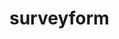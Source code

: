 # surveyform

<!DOCTYPE html>
<html>
  <head>
      <title>Survey Form</title>
      <link rel="stylesheet" type="text/css" href="surveyform.css">
      <script src="https://cdn.freecodecamp.org/testable-projects-fcc/v1/bundle.js">

      </script>
  </head>

    <body>
      <h1 id="title">Survey Form</h1>

      <p id="description">Let us know what you like</p>

      <form class="survey-form" action="index.html" method="post">
          <div class="survey-form">
            <label for="name" id="name-label">Name:</label>
            <input placeholder="Full Name" type="text" name="name" id="name" required>
          </div>

          <div class="survey-form">
            <label for="email" id="email-label">Email:</label>
            <input placeholder="Email Address" type="email" name="email" id="email" required>
          </div>

          <div class="survey-form">
            <label for="number" id="number-label">Age:</label>
            <input type="number" name="number" id="number" placeholder="Age" min="0" max="100" required>
          </div>

          <div class="survey-form">
            <label for="Which option best describes your current role?">Which option best describes your current role?</label>

            <select  class="dropdown">
              <option value="Student">Student</option>
              <option value="Full Time Job"> Full Time Job</option>
              <option value="Full Time Learner">Full Time Learner</option>
              <option value="Rather Not Say">Rather Not Say</option>
              <option value="Other">Other</option>
            </select>
          </div>

          <p>How likely is that you would recommend Us to a friend?</p>

          <div class="survey-form">
            <input type="radio" name="recommendation" value="Definitly" id="choice1">
            <label for="choice1"> Definitly</label>

            <input type="radio" name="recommendation" value="Maybe" id="choice2">
            <label for="choice2"> Maybe</label>

           <input type="radio" name="recommendation" value="Not sure" id="choice3">
           <label for="choice3"> Not sure</label>
          </div>

      </form>



    </body>
</html>
